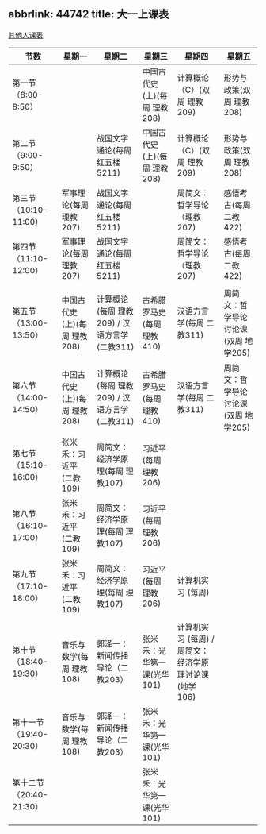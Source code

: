 abbrlink: 44742
title: 大一上课表
---
[其他人课表](http://notes.lawaxi.net/notes/12330/)

|节数|星期一|星期二|星期三|星期四|星期五|
|--|--|--|--|--|--|
|第一节（8:00-8:50）|      |      |中国古代史 (上)(每周 理教208)|计算概论（C）(双周 理教209)|形势与政策(双周 理教208)|
|第二节（9:00-9:50）|      |战国文字通论(每周 红五楼5211) |中国古代史 (上)(每周 理教208)|计算概论（C）(双周 理教209)|形势与政策(双周 理教208)|
|第三节（10:10-11:00）|军事理论(每周 理教207)|战国文字通论(每周 红五楼5211) |      |周简文：哲学导论（理教207)|感悟考古(每周 二教422)|
|第四节（11:10-12:00）|军事理论(每周 理教207)|战国文字通论(每周 红五楼5211) |      |周简文：哲学导论（理教207)|感悟考古(每周 二教422)|
|      |      |      |      |      |      |
|第五节（13:00-13:50）|中国古代史 (上)(每周 理教208)|计算概论 (每周 理教209) / 汉语方言学 (二教311)|古希腊罗马史(每周 理教410)|汉语方言学(每周 二教311)|周简文：哲学导论讨论课(双周 地学205)|
|第六节（14:00-14:50）|中国古代史 (上)(每周 理教208)|计算概论 (每周 理教209) / 汉语方言学 (二教311)|古希腊罗马史(每周 理教410)|汉语方言学(每周 二教311)|周简文：哲学导论讨论课(双周 地学205)|
|第七节（15:10-16:00）|张米禾：习近平 (二教109)|周简文：经济学原理(每周 理教107)|习近平(每周 理教206)|      |      |
|第八节（16:10-17:00）|张米禾：习近平 (二教109)|周简文：经济学原理(每周 理教107)|习近平(每周 理教206)|      |      |
|第九节（17:10-18:00）|张米禾：习近平 (二教109)|周简文：经济学原理(每周 理教107)|习近平(每周 理教206)|计算机实习 (每周)|      |
|      |      |      |      |      |      |
|第十节（18:40-19:30）|音乐与数学(每周 理教108)|郭泽一：新闻传播导论（二教203）|张米禾：光华第一课(光华101)|计算机实习 (每周) / 周简文：经济学原理讨论课(地学 106)|      |
|第十一节（19:40-20:30）|音乐与数学(每周 理教108)|郭泽一：新闻传播导论（二教203）|张米禾：光华第一课(光华101)|      |      |
|第十二节（20:40-21:30）|      |      |张米禾：光华第一课(光华101)|      |      |